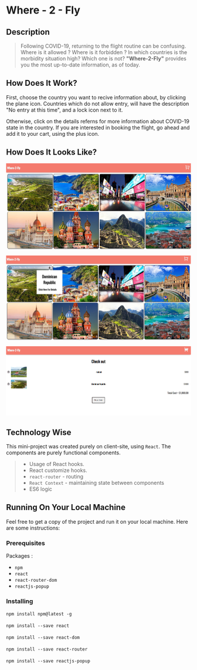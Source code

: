 
# Where - 2 - Fly
## Description

>  Following COVID-19, returning to the flight routine can be confusing.
>  Where is it allowed ? Where is it forbidden ?
>  In which countries is the morbidity situation high? Which one is not?
>  **"Where-2-Fly"** provides you the most up-to-date information, as of today.

## How Does It Work?

First, choose the country you want to recive information about, by clicking the plane icon.
Countries which do not allow entry, will have the description "No entry at this time", and a lock icon next to it.

Otherwise, click on the details referns for more information about COVID-19 state in the country.
If you are interested in booking the flight, go ahead and add it to your cart, using the plus icon.

## How Does It Looks Like?

![ Home Page ](src/assets/examples/1.png)

![ Choose the country you want to recive more data](src/assets/examples/2.png)

![Clicking on the plus cart icon leads to the 'cart' page where the countries you chose appear and the total expenses cost. You can now submit a request or edit the 'cart' to your wishing](src/assets/examples/3.png)

## Technology Wise

This mini-project was created purely on client-site, using `React`. 
The components are purely functional components.

> - Usage of React hooks.
> - React customize hooks.
> - `react-router` - routing 
> - `React Context` -  maintaining state between components
> - ES6 logic

## Running On Your Local Machine

Feel free to get a copy of the project and run it on your local machine.
Here are some instructions:

### Prerequisites
Packages :
* `npm`
* `react`
* `react-router-dom`
* `reactjs-popup`

### Installing
```
npm install npm@latest -g

npm install --save react

npm install --save react-dom

npm install --save react-router

npm install --save reactjs-popup
```
